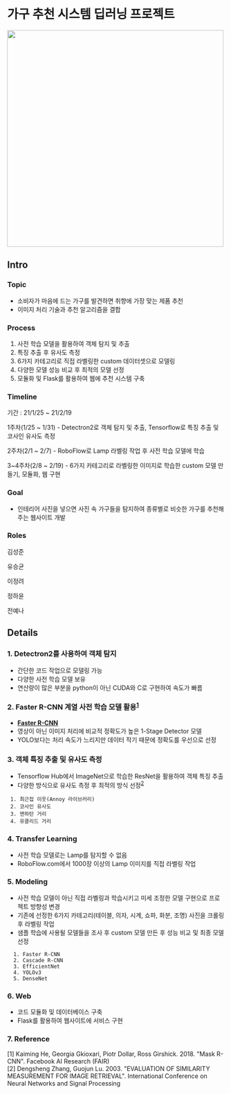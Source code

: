 # 가구 추천 시스템 딥러닝 프로젝트
<img src="https://user-images.githubusercontent.com/71831714/106569428-d8569a80-6577-11eb-8dfa-b49ab0f7a36a.png" width='500'></img>

## Intro

### Topic
- 소비자가 마음에 드는 가구를 발견하면 취향에 가장 맞는 제품 추천
- 이미지 처리 기술과 추천 알고리즘을 결합

### Process
1. 사전 학습 모델을 활용하여 객체 탐지 및 추출
2. 특징 추출 후 유사도 측정
3. 6가지 카테고리로 직접 라벨링한 custom 데이터셋으로 모델링
4. 다양한 모델 성능 비교 후 최적의 모델 선정
5. 모듈화 및 Flask를 활용하여 웹에 추천 시스템 구축

### Timeline
기간 : 21/1/25 ~ 21/2/19

1주차(1/25 ~ 1/31) - Detectron2로 객체 탐지 및 추출, Tensorflow로 특징 추출 및 코사인 유사도 측정

2주차(2/1 ~ 2/7) - RoboFlow로 Lamp 라벨링 작업 후 사전 학습 모델에 학습

3~4주차(2/8 ~ 2/19) - 6가지 카테고리로 라벨링한 이미지로 학습한 custom 모델 만들기, 모듈화, 웹 구현 

### Goal
- 인테리어 사진을 넣으면 사진 속 가구들을 탐지하여 종류별로 비슷한 가구를 추천해주는 웹사이트 개발

### Roles
김성준

유승균

이정려

정하윤

전예나

## Details

### 1. Detectron2를 사용하여 객체 탐지
- 간단한 코드 작업으로 모델링 가능
- 다양한 사전 학습 모델 보유
- 연산량이 많은 부분을 python이 아닌 CUDA와 C로 구현하여 속도가 빠름

### 2. Faster R-CNN 계열 사전 학습 모델 활용<sup>[1](#footnote_1)</sup>
- **[Faster R-CNN](https://alltimeno1.github.io/archive.html?tag=%EB%A8%B8%EC%8B%A0%EB%9F%AC%EB%8B%9D%2F%EB%94%A5%EB%9F%AC%EB%8B%9D "blog link")**
- 영상이 아닌 이미지 처리에 비교적 정확도가 높은 1-Stage Detector 모델
- YOLO보다는 처리 속도가 느리지만 데이터 작기 때문에 정확도를 우선으로 선정

### 3. 객체 특징 추출 및 유사도 측정
- Tensorflow Hub에서 ImageNet으로 학습한 ResNet을 활용하여 객체 특징 추출
- 다양한 방식으로 유사도 측정 후 최적의 방식 선정<sup>[2](#footnote_2)</sup>
```
 1. 최근접 이웃(Annoy 라이브러리)
 2. 코사인 유사도
 3. 맨하탄 거리 
 4. 유클리드 거리
 ```
 
### 4. Transfer Learning
- 사전 학습 모델로는 Lamp를 탐지할 수 없음
- RoboFlow.com에서 1000장 이상의 Lamp 이미지를 직접 라벨링 작업

### 5. Modeling
- 사전 학습 모델이 아닌 직접 라벨링과 학습시키고 미세 조정한 모델 구현으로 프로젝트 방향성 변경
- 기존에 선정한 6가지 카테고리(테이블, 의자, 시계, 쇼파, 화분, 조명) 사진을 크롤링 후 라벨링 작업
- 샘플 학습에 사용될 모델들을 조사 후 custom 모델 만든 후 성능 비교 및 최종 모델 선정
```
  1. Faster R-CNN
  2. Cascade R-CNN
  3. EfficientNet
  4. YOLOv3
  5. DenseNet
```

### 6. Web
- 코드 모듈화 및 데이터베이스 구축
- Flask를 활용하여 웹사이트에 서비스 구현

### 7. Reference
<a name="footnote_1">[1]</a> Kaiming He, Georgia Gkioxari, Piotr Dollar, Ross Girshick. 2018. "Mask R-CNN". Facebook AI Research (FAIR)<br>
<a name="footnote_2">[2]</a> Dengsheng Zhang, Guojun Lu. 2003. "EVALUATION OF SIMILARITY MEASUREMENT FOR IMAGE RETRIEVAL". International Conference on Neural Networks and Signal Processing
